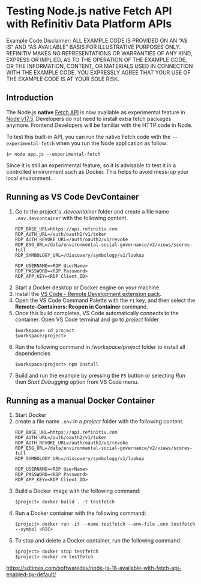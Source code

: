 # Testing Node.js native Fetch API with Refinitiv Data Platform APIs

Example Code Disclaimer:
ALL EXAMPLE CODE IS PROVIDED ON AN “AS IS” AND “AS AVAILABLE” BASIS FOR ILLUSTRATIVE PURPOSES ONLY. REFINITIV MAKES NO REPRESENTATIONS OR WARRANTIES OF ANY KIND, EXPRESS OR IMPLIED, AS TO THE OPERATION OF THE EXAMPLE CODE, OR THE INFORMATION, CONTENT, OR MATERIALS USED IN CONNECTION WITH THE EXAMPLE CODE. YOU EXPRESSLY AGREE THAT YOUR USE OF THE EXAMPLE CODE IS AT YOUR SOLE RISK.


## <a id="intro"></a>Introduction

The Node.js **native** [Fetch API](https://developer.mozilla.org/en-US/docs/Web/API/Fetch_API) is now available as experimental feature in [Node v17.5](https://nodejs.org/en/blog/release/v17.5.0/). Developers do not need to install extra fetch packages anymore. Frontend Developers will be familiar with the HTTP code in Node. 

To test this built-in API, you can run the native Fetch code with the ```--experimental-fetch``` when you run the Node application as follow:

```
$> node app.js --experimental-fetch 
```

Since it is still an experimental feature, so it is advisable to test it in a controlled environment such as Docker. This helps to avoid mess-up your local environment. 

## Running as VS Code DevContainer

1. Go to the project's *.devcontainer* folder and create a file name ```.env.devcontainer```  with the following content.
    ```
    RDP_BASE_URL=https://api.refinitiv.com
    RDP_AUTH_URL=/auth/oauth2/v1/token
    RDP_AUTH_REVOKE_URL=/auth/oauth2/v1/revoke
    RDP_ESG_URL=/data/environmental-social-governance/v2/views/scores-full
    RDP_SYMBOLOGY_URL=/discovery/symbology/v1/lookup

    RDP_USERNAME=<RDP UserName>
    RDP_PASSWORD=<RDP Password>
    RDP_APP_KEY=<RDP Client_ID>
    ```
2. Start a Docker desktop or Docker engine on your machine.
4. Install the [VS Code - Remote Development extension pack](https://aka.ms/vscode-remote/download/extension).
5. Open the VS Code Command Palette with the ```F1``` key, and then select the **Remote-Containers: Reopen in Container** command.
6. Once this build completes, VS Code automatically connects to the container. Open VS Code terminal and go to *project* folder
    ```
    $workspace> cd project
    $workspace/project>
    ```
7. Run the following command in */workspace/project* folder to install all dependencies 
    ```
    $workspace/project> npm install
    ```
8. Build and run the example by pressing the ```F5``` button or selecting *Run* then *Start Debugging* option from VS Code menu.

## Running as a manual Docker Container

1. Start Docker
2. create a file name ```.env``` in a *project* folder with the following content.
    ```
    RDP_BASE_URL=https://api.refinitiv.com
    RDP_AUTH_URL=/auth/oauth2/v1/token
    RDP_AUTH_REVOKE_URL=/auth/oauth2/v1/revoke
    RDP_ESG_URL=/data/environmental-social-governance/v2/views/scores-full
    RDP_SYMBOLOGY_URL=/discovery/symbology/v1/lookup

    RDP_USERNAME=<RDP UserName>
    RDP_PASSWORD=<RDP Password>
    RDP_APP_KEY=<RDP Client_ID>
    ```
3. Build a Docker image with the following command:
    ```
    $project> docker build . -t testfetch
    ```
4. Run a Docker container with the following command: 
    ```
    $project> docker run -it --name testfetch --env-file .env testfetch --symbol <RIC>
    ```
5. To stop and delete a Docker container, run the following command:
    ```
    $project> docker stop testfetch
    $project> docker rm testfetch
    ```

https://sdtimes.com/softwaredev/node-js-18-available-with-fetch-api-enabled-by-default/